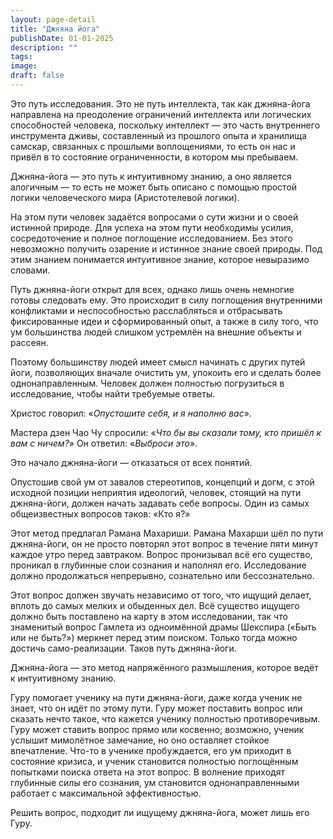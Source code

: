 ```yaml
---
layout: page-detail
title: "Джняна йога"
publishDate: 01-01-2025
description: ""
tags:
image:
draft: false
---
```


 Это путь исследования. Это не путь интеллекта, так как джняна-йога направлена на преодоление ограничений интеллекта или логических способностей человека, поскольку интеллект — это часть внутреннего инструмента дживы, составленный из прошлого опыта и хранилища самскар, связанных с прошлыми воплощениями, то есть он нас и привёл в то состояние ограниченности, в котором мы пребываем.

  
 Джняна-йога — это путь к интуитивному знанию, а оно является алогичным — то есть не может быть описано с помощью простой логики человеческого мира (Аристотелевой логики).

 На этом пути человек задаётся вопросами о сути жизни и о своей истинной природе. Для успеха на этом пути необходимы усилия, сосредоточение и полное поглощение исследованием. Без этого невозможно получить озарение и истинное знание своей природы. Под этим знанием понимается интуитивное знание, которое невыразимо словами.

 Путь джняна-йоги открыт для всех, однако лишь очень немногие готовы следовать ему. Это происходит в силу поглощения внутренними конфликтами и неспособностью расслабляться и отбрасывать фиксированные идеи и сформированный опыт, а также в силу того, что ум большинства людей слишком устремлён на внешние объекты и рассеян.

 Поэтому большинству людей имеет смысл начинать с других путей йоги, позволяющих вначале очистить ум, упокоить его и сделать более однонаправленным. Человек должен полностью погрузиться в исследование, чтобы найти требуемые ответы.

 Христос говорил: «_Опустошите себя, и я наполню вас_».

 Мастера дзен Чао Чу спросили: «_Что бы вы сказали тому, кто пришёл к вам с ничем?_» Он ответил: «_Выброси это_».

 Это начало джняна-йоги — отказаться от всех понятий.

 Опустошив свой ум от завалов стереотипов, концепций и догм, с этой исходной позиции неприятия идеологий, человек, стоящий на пути джняна-йоги, должен начать задавать себе вопросы. Один из самых общеизвестных вопросов таков: «Кто я?»

 Этот метод предлагал Рамана Махариши. Рамана Махарши шёл по пути джняна-йоги, он не просто повторял этот вопрос в течение пяти минут каждое утро перед завтраком. Вопрос пронизывал всё его существо, проникал в глубинные слои сознания и наполнял его. Исследование должно продолжаться непрерывно, сознательно или бессознательно.

 Этот вопрос должен звучать независимо от того, что ищущий делает, вплоть до самых мелких и обыденных дел. Всё существо ищущего должно быть поставлено на карту в этом исследовании, так что знаменитый вопрос Гамлета из одноимённой драмы Шекспира («Быть или не быть?») меркнет перед этим поиском. Только тогда можно достичь само-реализации. Таков путь джняна-йоги.

 Джняна-йога — это метод напряжённого размышления, которое ведёт к интуитивному знанию.

 Гуру помогает ученику на пути джняна-йоги, даже когда ученик не знает, что он идёт по этому пути. Гуру может поставить вопрос или сказать нечто такое, что кажется ученику полностью противоречивым. Гуру может ставить вопрос прямо или косвенно; возможно, ученик услышит мимолётное замечание, но оно оставляет стойкое впечатление. Что-то в ученике пробуждается, его ум приходит в состояние кризиса, и ученик становится полностью поглощённым попытками поиска ответа на этот вопрос. В волнение приходят глубинные силы его сознания, ум становится однонаправленными работает с максимальной эффективностью.

 Решить вопрос, подходит ли ищущему джняна-йога, может лишь его Гуру.
  
  
